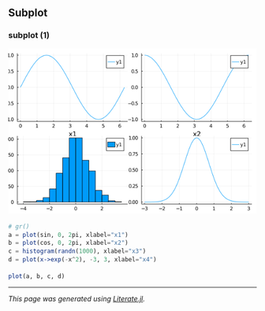 ## Subplot
### subplot (1)

![subplot1.png](images/subplot1.png)

```julia
# gr()
a = plot(sin, 0, 2pi, xlabel="x1")
b = plot(cos, 0, 2pi, xlabel="x2")
c = histogram(randn(1000), xlabel="x3")
d = plot(x->exp(-x^2), -3, 3, xlabel="x4")

plot(a, b, c, d)
```

---

*This page was generated using [Literate.jl](https://github.com/fredrikekre/Literate.jl).*


